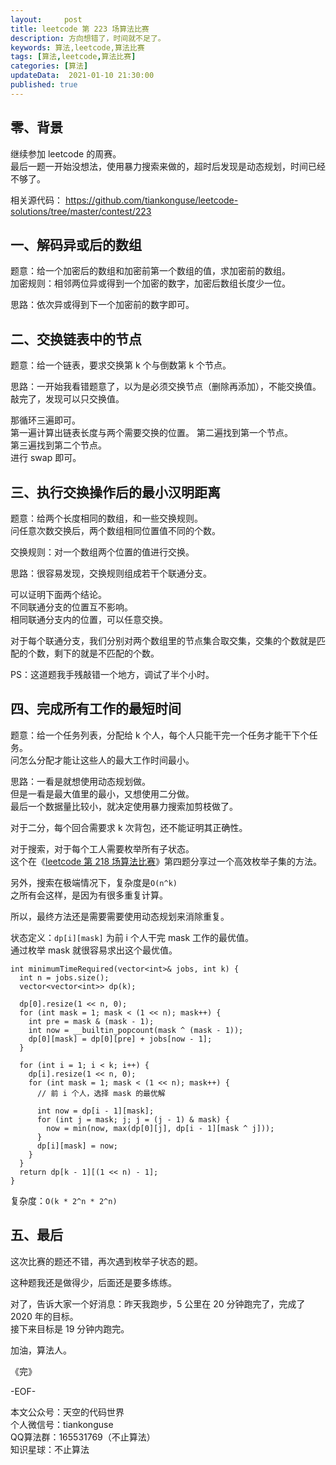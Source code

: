 ```yaml
---   
layout:     post  
title: leetcode 第 223 场算法比赛  
description: 方向想错了，时间就不足了。   
keywords: 算法,leetcode,算法比赛  
tags: [算法,leetcode,算法比赛]    
categories: [算法]  
updateData:  2021-01-10 21:30:00  
published: true  
---  
```



## 零、背景  


继续参加 leetcode 的周赛。  
最后一题一开始没想法，使用暴力搜索来做的，超时后发现是动态规划，时间已经不够了。  


相关源代码： 
https://github.com/tiankonguse/leetcode-solutions/tree/master/contest/223  


## 一、解码异或后的数组  


题意：给一个加密后的数组和加密前第一个数组的值，求加密前的数组。  
加密规则：相邻两位异或得到一个加密的数字，加密后数组长度少一位。  


思路：依次异或得到下一个加密前的数字即可。  


## 二、交换链表中的节点  


题意：给一个链表，要求交换第 k 个与倒数第 k 个节点。  


思路：一开始我看错题意了，以为是必须交换节点（删除再添加），不能交换值。  
敲完了，发现可以只交换值。  


那循环三遍即可。  
第一遍计算出链表长度与两个需要交换的位置。
第二遍找到第一个节点。  
第三遍找到第二个节点。  
进行 swap 即可。  


## 三、执行交换操作后的最小汉明距离  


题意：给两个长度相同的数组，和一些交换规则。  
问任意次数交换后，两个数组相同位置值不同的个数。  


交换规则：对一个数组两个位置的值进行交换。  


思路：很容易发现，交换规则组成若干个联通分支。 


可以证明下面两个结论。   
不同联通分支的位置互不影响。  
相同联通分支内的位置，可以任意交换。  


对于每个联通分支，我们分别对两个数组里的节点集合取交集，交集的个数就是匹配的个数，剩下的就是不匹配的个数。  


PS：这道题我手残敲错一个地方，调试了半个小时。  


## 四、完成所有工作的最短时间  


题意：给一个任务列表，分配给 k 个人，每个人只能干完一个任务才能干下个任务。  
问怎么分配才能让这些人的最大工作时间最小。  


思路：一看是就想使用动态规划做。  
但是一看是最大值里的最小，又想使用二分做。  
最后一个数据量比较小，就决定使用暴力搜索加剪枝做了。  


对于二分，每个回合需要求 k 次背包，还不能证明其正确性。  


对于搜索，对于每个工人需要枚举所有子状态。  
这个在《[leetcode 第 218 场算法比赛](https://mp.weixin.qq.com/s/qfJMq9KvjMlMePhNvm-Nqg)》第四题分享过一个高效枚举子集的方法。  


另外，搜索在极端情况下，复杂度是`O(n^k)`  
之所有会这样，是因为有很多重复计算。  


所以，最终方法还是需要需要使用动态规划来消除重复。  


状态定义：`dp[i][mask]` 为前 i 个人干完 mask 工作的最优值。  
通过枚举 mask 就很容易求出这个最优值。  


```
int minimumTimeRequired(vector<int>& jobs, int k) {
  int n = jobs.size();
  vector<vector<int>> dp(k);

  dp[0].resize(1 << n, 0);
  for (int mask = 1; mask < (1 << n); mask++) {
    int pre = mask & (mask - 1);
    int now = __builtin_popcount(mask ^ (mask - 1));
    dp[0][mask] = dp[0][pre] + jobs[now - 1];
  }

  for (int i = 1; i < k; i++) {
    dp[i].resize(1 << n, 0);
    for (int mask = 1; mask < (1 << n); mask++) {
      // 前 i 个人，选择 mask 的最优解

      int now = dp[i - 1][mask];
      for (int j = mask; j; j = (j - 1) & mask) {
        now = min(now, max(dp[0][j], dp[i - 1][mask ^ j]));
      }
      dp[i][mask] = now;
    }
  }
  return dp[k - 1][(1 << n) - 1];
}
```

复杂度：`O(k * 2^n * 2^n)`  


## 五、最后  


这次比赛的题还不错，再次遇到枚举子状态的题。  


这种题我还是做得少，后面还是要多练练。  


对了，告诉大家一个好消息：昨天我跑步，5 公里在 20 分钟跑完了，完成了 2020 年的目标。  
接下来目标是 19 分钟内跑完。  



加油，算法人。  


《完》  


-EOF-  



本文公众号：天空的代码世界  
个人微信号：tiankonguse  
QQ算法群：165531769（不止算法）  
知识星球：不止算法  

